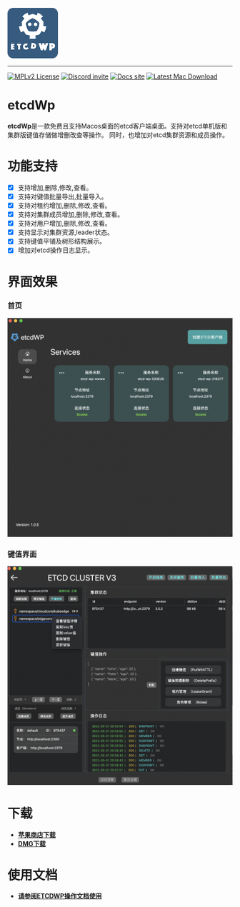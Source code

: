 ![ETCDWP](./arch/icon.png "ETCDWP")

---

[![MPLv2 License][6]][7]
[![Discord invite][8]][9]
[![Docs site][5]][3]
[![Latest Mac Download][10]][2]

# etcdWp

**etcdWp**是一款免费且支持Macos桌面的etcd客户端桌面。支持对etcd单机版和集群版键值存储做增删改查等操作。
同时，也增加对etcd集群资源和成员操作。

# 功能支持

- [X] 支持增加,删除,修改,查看。
- [X] 支持对键值批量导出,批量导入。
- [X] 支持对租约增加,删除,修改,查看。
- [X] 支持对集群成员增加,删除,修改,查看。
- [X] 支持对用户增加,删除,修改,查看。
- [X] 支持显示对集群资源,leader状态。
- [X] 支持键值平铺及树形结构展示。
- [X] 增加对etcd操作日志显示。

# 界面效果

### 首页

![首页](arch/WechatIMG627.png)

### 键值界面 

![](arch/WechatIMG630.png)


# 下载

-  **[苹果商店下载][1]**
-  **[DMG下载][2]**

# 使用文档

- **[请参阅ETCDWP操作文档使用][3]**

[1]: https://apps.apple.com/cn/app/etcdwp/id1617626187?mt=12
[2]: https://github.com/workpieces/etcdWpSite/releases
[3]: https://github.com/workpieces/etcdWpSite/wiki
[4]: https://github.com/workpieces/etcdWpSite/blob/main/LICENSE
[5]: https://img.shields.io/badge/Docs-Learn%20more-ffc7c7
[6]: https://img.shields.io/badge/license-MPLv2-blue.svg?style=flat-square
[7]: https://www.mozilla.org/MPL/2.0/
[8]: https://img.shields.io/badge/Discord-Come%20and%20chill-blue
[9]: https://github.com/workpieces/etcdWpSite/issues
[10]: https://img.shields.io/teamcity/https/build.syncthing.net/s/Syncthing_BuildMac.svg?style=flat-square&label=mac+build

